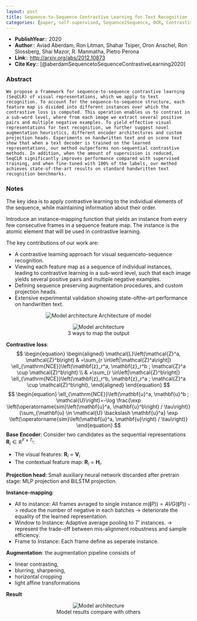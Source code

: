 ```yaml
---
layout: post
title: Sequence-to-Sequence Contrastive Learning for Text Recognition
categories: [paper, self-supervised, Sequence2Sequence, OCR, ContrastiveLearning]
---
```

- **PublishYear**:: 2020
- **Author**:: Aviad Aberdam, Ron Litman, Shahar Tsiper, Oron Anschel, Ron Slossberg, Shai Mazor, R. Manmatha, Pietro Perona
- **Link**:: http://arxiv.org/abs/2012.10873
- **Cite Key**:: [@aberdamSequencetoSequenceContrastiveLearning2020]

### Abstract
```
We propose a framework for sequence-to-sequence contrastive learning (SeqCLR) of visual representations, which we apply to text recognition. To account for the sequence-to-sequence structure, each feature map is divided into different instances over which the contrastive loss is computed. This operation enables us to contrast in a sub-word level, where from each image we extract several positive pairs and multiple negative examples. To yield effective visual representations for text recognition, we further suggest novel augmentation heuristics, different encoder architectures and custom projection heads. Experiments on handwritten text and on scene text show that when a text decoder is trained on the learned representations, our method outperforms non-sequential contrastive methods. In addition, when the amount of supervision is reduced, SeqCLR significantly improves performance compared with supervised training, and when fine-tuned with 100% of the labels, our method achieves state-of-the-art results on standard handwritten text recognition benchmarks.
```

### Notes

The key idea is to apply contrastive learning to the individual elements of the sequence, while maintaining information about their order.

Introduce an instance-mapping function that yields an instance from every few consecutive frames in a sequence feature map. The instance is the atomic element that will be used in contrastive learning.

The key contributions of our work are: 
- A contrastive learning approach for visual sequenceto-sequence recognition. 
- Viewing each feature map as a sequence of individual instances, leading to contrastive learning in a sub-word level, such that each image yields several positive pairs and multiple negative examples.
- Defining sequence preserving augmentation procedures, and custom projection heads. 
- Extensive experimental validation showing state-ofthe-art performance on handwritten text.

<p align="center">
  <img src="/Users/khoi.vo/Documents/hkiscoding.github.io/images/papers/Pasted-image-20221212112220.png" alt="Model architecture"/>
  Architecture of model 
</p>

<p align="center">
  <img src="/Users/khoi.vo/Documents/hkiscoding.github.io/images/papers/Pasted-image-20221212112339.png" alt="Model architecture"/></br>
  3 ways to map the output
</p>

**Contrastive loss**:
$$
\begin{equation}
\begin{aligned}
\mathcal{L}\left(\mathcal{Z}^a, \mathcal{Z}^b\right) & =\sum_{r \in\left|\mathcal{Z}^a\right|} \ell_{\mathrm{NCE}}\left(\mathbf{z}_r^a, \mathbf{z}_r^b ; \mathcal{Z}^a \cup \mathcal{Z}^b\right) \\
& +\sum_{r \in\left|\mathcal{Z}^b\right|} \ell_{\mathrm{NCE}}\left(\mathbf{z}_r^b, \mathbf{z}_r^a ; \mathcal{Z}^a \cup \mathcal{Z}^b\right),
\end{aligned}
\end{equation}
$$
$$
\begin{equation}
\ell_{\mathrm{NCE}}\left(\mathbf{u}^a, \mathbf{u}^b ; \mathcal{U}\right)=-\log \frac{\exp \left(\operatorname{sim}\left(\mathbf{u}^a, \mathbf{u}^b\right) / \tau\right)}{\sum_{\mathbf{u} \in \mathcal{U} \backslash \mathbf{u}^a} \exp \left(\operatorname{sim}\left(\mathbf{u}^a, \mathbf{u}\right) / \tau\right)}
\end{equation}
$$
**Base Encoder**: Consider two candidates as the sequential representations $\mathbf{R}_i \in \mathbb{R}^{F \times T_i}$:
- The visual features: $\mathbf{R}_i = \mathbf{V}_i$
- The contextual feature map: $\mathbf{R}_i = \mathbf{H}_i$.

**Projection head**: Small auxiliary neural network discarded after pretrain stage: MLP projection and BiLSTM projection.

**Instance-mapping**: 
- All to instance: All frames avraged to single instance $m(\mathbf(P)) = AVG(\mathbf(P))$ -> reduce the number of negative in each batches -> deteriorate the equality of the learned representation.
- Window to Instance: Adaptive average pooling to $T'$ instances. -> represent the trade-off between mis-alignment robustness and sample efficiency.
- Frame to Instance: Each frame define as seperate instance.

**Augmentation**: the augmentation pipeline consists of
- linear contrasting, 
- blurring, sharpening, 
- horizontal cropping 
- light affine transformations

**Result** 
<p align="center">
  <img src="/Users/khoi.vo/Documents/hkiscoding.github.io/images/papers/Pasted image 20221212134318.png" alt="Model architecture"/></br>
  Model results compare with others
</p>

